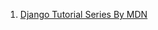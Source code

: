 1. [Django Tutorial Series By MDN](https://developer.mozilla.org/en-US/docs/Learn/Server-side/Django)

